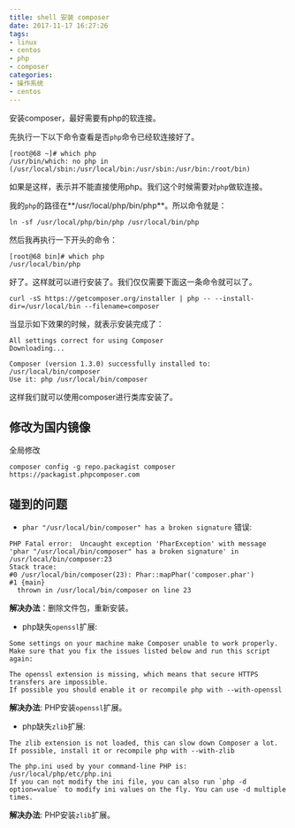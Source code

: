 ```yaml
---
title: shell 安装 composer
date: 2017-11-17 16:27:26
tags:
- linux
- centos
- php
- composer
categories:
- 操作系统
- centos
---
```

安装composer，最好需要有php的软连接。

先执行一下以下命令查看是否`php`命令已经软连接好了。

````shell
[root@68 ~]# which php
/usr/bin/which: no php in (/usr/local/sbin:/usr/local/bin:/usr/sbin:/usr/bin:/root/bin)
````

如果是这样，表示并不能直接使用php。我们这个时候需要对`php`做软连接。

我的`php`的路径在**/usr/local/php/bin/php**。所以命令就是：

````shell
ln -sf /usr/local/php/bin/php /usr/local/bin/php
````

然后我再执行一下开头的命令：

````shell
[root@68 bin]# which php
/usr/local/bin/php
````

好了。这样就可以进行安装了。我们仅仅需要下面这一条命令就可以了。

````shell
curl -sS https://getcomposer.org/installer | php -- --install-dir=/usr/local/bin --filename=composer
````

当显示如下效果的时候，就表示安装完成了：

````shell
All settings correct for using Composer
Downloading...

Composer (version 1.3.0) successfully installed to: /usr/local/bin/composer
Use it: php /usr/local/bin/composer
````

这样我们就可以使用composer进行类库安装了。

## 修改为国内镜像

全局修改

````shell
composer config -g repo.packagist composer https://packagist.phpcomposer.com
````

## 碰到的问题

- `phar "/usr/local/bin/composer" has a broken signature` 错误:

````
PHP Fatal error:  Uncaught exception 'PharException' with message 'phar "/usr/local/bin/composer" has a broken signature' in /usr/local/bin/composer:23
Stack trace:
#0 /usr/local/bin/composer(23): Phar::mapPhar('composer.phar')
#1 {main}
  thrown in /usr/local/bin/composer on line 23
````

**解决办法**：删除文件包，重新安装。

- php缺失`openssl`扩展:

````
Some settings on your machine make Composer unable to work properly.
Make sure that you fix the issues listed below and run this script again:

The openssl extension is missing, which means that secure HTTPS transfers are impossible.
If possible you should enable it or recompile php with --with-openssl
````

**解决办法**: PHP安装`openssl`扩展。

- php缺失`zlib`扩展:

````
The zlib extension is not loaded, this can slow down Composer a lot.
If possible, install it or recompile php with --with-zlib

The php.ini used by your command-line PHP is: /usr/local/php/etc/php.ini
If you can not modify the ini file, you can also run `php -d option=value` to modify ini values on the fly. You can use -d multiple times.
````

**解决办法**: PHP安装`zlib`扩展。
